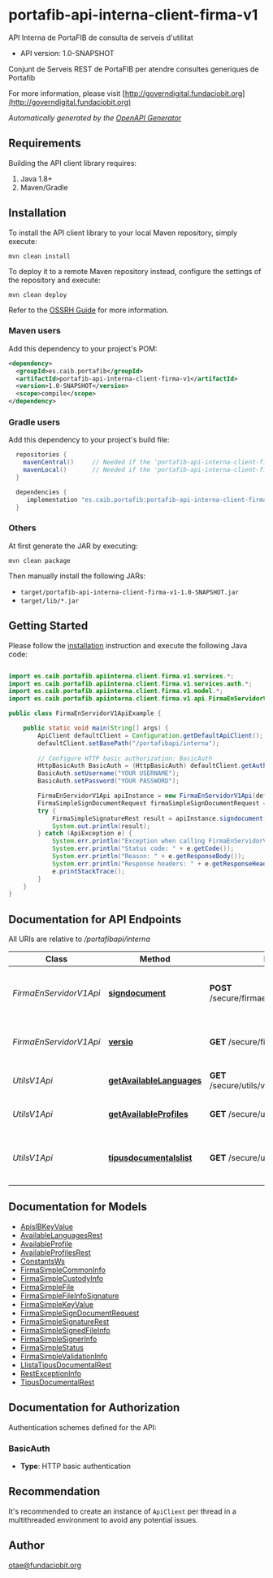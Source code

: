 # portafib-api-interna-client-firma-v1

API Interna de PortaFIB de consulta de serveis d&#39;utilitat

- API version: 1.0-SNAPSHOT

Conjunt de Serveis REST de PortaFIB per atendre consultes generiques de Portafib

  For more information, please visit [http://governdigital.fundaciobit.org](http://governdigital.fundaciobit.org)

*Automatically generated by the [OpenAPI Generator](https://openapi-generator.tech)*

## Requirements

Building the API client library requires:

1. Java 1.8+
2. Maven/Gradle

## Installation

To install the API client library to your local Maven repository, simply execute:

```shell
mvn clean install
```

To deploy it to a remote Maven repository instead, configure the settings of the repository and execute:

```shell
mvn clean deploy
```

Refer to the [OSSRH Guide](http://central.sonatype.org/pages/ossrh-guide.html) for more information.

### Maven users

Add this dependency to your project's POM:

```xml
<dependency>
  <groupId>es.caib.portafib</groupId>
  <artifactId>portafib-api-interna-client-firma-v1</artifactId>
  <version>1.0-SNAPSHOT</version>
  <scope>compile</scope>
</dependency>
```

### Gradle users

Add this dependency to your project's build file:

```groovy
  repositories {
    mavenCentral()     // Needed if the 'portafib-api-interna-client-firma-v1' jar has been published to maven central.
    mavenLocal()       // Needed if the 'portafib-api-interna-client-firma-v1' jar has been published to the local maven repo.
  }

  dependencies {
     implementation "es.caib.portafib:portafib-api-interna-client-firma-v1:1.0-SNAPSHOT"
  }
```

### Others

At first generate the JAR by executing:

```shell
mvn clean package
```

Then manually install the following JARs:

- `target/portafib-api-interna-client-firma-v1-1.0-SNAPSHOT.jar`
- `target/lib/*.jar`

## Getting Started

Please follow the [installation](#installation) instruction and execute the following Java code:

```java

import es.caib.portafib.apiinterna.client.firma.v1.services.*;
import es.caib.portafib.apiinterna.client.firma.v1.services.auth.*;
import es.caib.portafib.apiinterna.client.firma.v1.model.*;
import es.caib.portafib.apiinterna.client.firma.v1.api.FirmaEnServidorV1Api;

public class FirmaEnServidorV1ApiExample {

    public static void main(String[] args) {
        ApiClient defaultClient = Configuration.getDefaultApiClient();
        defaultClient.setBasePath("/portafibapi/interna");
        
        // Configure HTTP basic authorization: BasicAuth
        HttpBasicAuth BasicAuth = (HttpBasicAuth) defaultClient.getAuthentication("BasicAuth");
        BasicAuth.setUsername("YOUR USERNAME");
        BasicAuth.setPassword("YOUR PASSWORD");

        FirmaEnServidorV1Api apiInstance = new FirmaEnServidorV1Api(defaultClient);
        FirmaSimpleSignDocumentRequest firmaSimpleSignDocumentRequest = new FirmaSimpleSignDocumentRequest(); // FirmaSimpleSignDocumentRequest | Operacio de firma simple en servidor d'un document
        try {
            FirmaSimpleSignatureRest result = apiInstance.signdocument(firmaSimpleSignDocumentRequest);
            System.out.println(result);
        } catch (ApiException e) {
            System.err.println("Exception when calling FirmaEnServidorV1Api#signdocument");
            System.err.println("Status code: " + e.getCode());
            System.err.println("Reason: " + e.getResponseBody());
            System.err.println("Response headers: " + e.getResponseHeaders());
            e.printStackTrace();
        }
    }
}

```

## Documentation for API Endpoints

All URIs are relative to */portafibapi/interna*

Class | Method | HTTP request | Description
------------ | ------------- | ------------- | -------------
*FirmaEnServidorV1Api* | [**signdocument**](docs/FirmaEnServidorV1Api.md#signdocument) | **POST** /secure/firmaenservidor/v1/signdocument | Operacio de firma simple en servidor d&#39;un document
*FirmaEnServidorV1Api* | [**versio**](docs/FirmaEnServidorV1Api.md#versio) | **GET** /secure/firmaenservidor/v1/versio | Retorna la versió d&#39;aquest Servei
*UtilsV1Api* | [**getAvailableLanguages**](docs/UtilsV1Api.md#getAvailableLanguages) | **GET** /secure/utils/v1/getAvailableLanguages | Retorna els idiomes disponibles.
*UtilsV1Api* | [**getAvailableProfiles**](docs/UtilsV1Api.md#getAvailableProfiles) | **GET** /secure/utils/v1/getAvailableProfiles | Retorna els perfils de firma.
*UtilsV1Api* | [**tipusdocumentalslist**](docs/UtilsV1Api.md#tipusdocumentalslist) | **GET** /secure/utils/v1/tipusdocumentalslist | Retorna la llista de tipus documentals disponibles.


## Documentation for Models

 - [ApisIBKeyValue](docs/ApisIBKeyValue.md)
 - [AvailableLanguagesRest](docs/AvailableLanguagesRest.md)
 - [AvailableProfile](docs/AvailableProfile.md)
 - [AvailableProfilesRest](docs/AvailableProfilesRest.md)
 - [ConstantsWs](docs/ConstantsWs.md)
 - [FirmaSimpleCommonInfo](docs/FirmaSimpleCommonInfo.md)
 - [FirmaSimpleCustodyInfo](docs/FirmaSimpleCustodyInfo.md)
 - [FirmaSimpleFile](docs/FirmaSimpleFile.md)
 - [FirmaSimpleFileInfoSignature](docs/FirmaSimpleFileInfoSignature.md)
 - [FirmaSimpleKeyValue](docs/FirmaSimpleKeyValue.md)
 - [FirmaSimpleSignDocumentRequest](docs/FirmaSimpleSignDocumentRequest.md)
 - [FirmaSimpleSignatureRest](docs/FirmaSimpleSignatureRest.md)
 - [FirmaSimpleSignedFileInfo](docs/FirmaSimpleSignedFileInfo.md)
 - [FirmaSimpleSignerInfo](docs/FirmaSimpleSignerInfo.md)
 - [FirmaSimpleStatus](docs/FirmaSimpleStatus.md)
 - [FirmaSimpleValidationInfo](docs/FirmaSimpleValidationInfo.md)
 - [LlistaTipusDocumentalRest](docs/LlistaTipusDocumentalRest.md)
 - [RestExceptionInfo](docs/RestExceptionInfo.md)
 - [TipusDocumentalRest](docs/TipusDocumentalRest.md)


<a id="documentation-for-authorization"></a>
## Documentation for Authorization


Authentication schemes defined for the API:
<a id="BasicAuth"></a>
### BasicAuth


- **Type**: HTTP basic authentication


## Recommendation

It's recommended to create an instance of `ApiClient` per thread in a multithreaded environment to avoid any potential issues.

## Author

otae@fundaciobit.org

